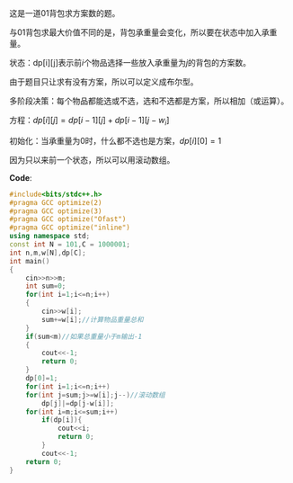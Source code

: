 这是一道01背包求方案数的题。

与01背包求最大价值不同的是，背包承重量会变化，所以要在状态中加入承重量。

状态：dp[i][j]表示前$i$个物品选择一些放入承重量为$j$的背包的方案数。

由于题目只让求有没有方案，所以可以定义成布尔型。

多阶段决策：每个物品都能选或不选，选和不选都是方案，所以相加（或运算）。

方程：$dp[i][j]=dp[i-1][j]+dp[i-1][j-w_i]$

初始化：当承重量为$0$时，什么都不选也是方案，$dp[i][0]=1$

因为只以来前一个状态，所以可以用滚动数组。

**Code**:
```cpp 
#include<bits/stdc++.h>
#pragma GCC optimize(2)
#pragma GCC optimize(3)
#pragma GCC optimize("Ofast")
#pragma GCC optimize("inline")
using namespace std;
const int N = 101,C = 1000001;
int n,m,w[N],dp[C];
int main()
{
    cin>>n>>m;
    int sum=0;
    for(int i=1;i<=n;i++)
    {
    	cin>>w[i];
    	sum+=w[i];//计算物品重量总和
	}
	if(sum<m)//如果总重量小于m输出-1
	{
		cout<<-1;
		return 0;
	}
    dp[0]=1;
    for(int i=1;i<=n;i++)
    for(int j=sum;j>=w[i];j--)//滚动数组
    	dp[j]|=dp[j-w[i]];
    for(int i=m;i<=sum;i++)
    	if(dp[i]){
    		cout<<i;
    		return 0;
		}
		cout<<-1;
    return 0;
}
```